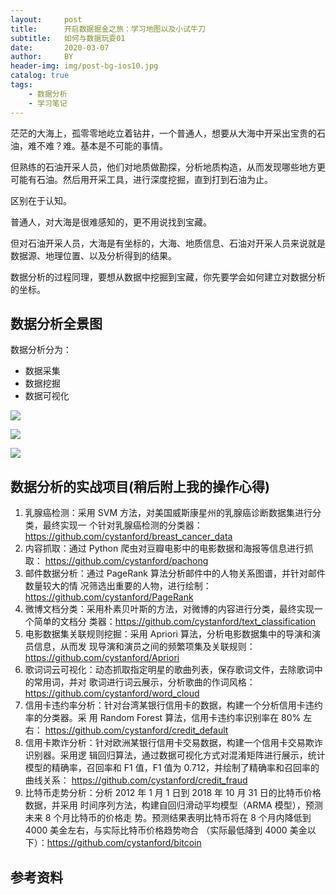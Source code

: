 ```yaml
---
layout:     post
title:      开启数据掘金之旅：学习地图以及小试牛刀
subtitle:   如何与数据玩耍01
date:       2020-03-07
author:     BY
header-img: img/post-bg-ios10.jpg
catalog: true
tags:
    - 数据分析
    - 学习笔记
---
```


茫茫的大海上，孤零零地屹立着钻井，一个普通人，想要从大海中开采出宝贵的石油，难不难？难。基本是不可能的事情。

但熟练的石油开采人员，他们对地质做勘探，分析地质构造，从而发现哪些地方更可能有石油。然后用开采工具，进行深度挖掘，直到打到石油为止。

区别在于认知。

普通人，对大海是很难感知的，更不用说找到宝藏。

但对石油开采人员，大海是有坐标的，大海、地质信息、石油对开采人员来说就是数据源、地理位置、以及分析得到的结果。

数据分析的过程同理，要想从数据中挖掘到宝藏，你先要学会如何建立对数据分析的坐标。

## 数据分析全景图

数据分析分为：

- 数据采集
- 数据挖掘
- 数据可视化

![](https://tva1.sinaimg.cn/large/00831rSTly1gclrsjz9gej30rt0c7jsv.jpg)

![](https://tva1.sinaimg.cn/large/00831rSTly1gclruh7r1ij30u30ez40i.jpg)

![](https://tva1.sinaimg.cn/large/00831rSTly1gclrutea01j30so06iq3i.jpg)



## 数据分析的实战项目(稍后附上我的操作心得)

1. 乳腺癌检测：采用 SVM 方法，对美国威斯康星州的乳腺癌诊断数据集进行分类，最终实现一
个针对乳腺癌检测的分类器：https://github.com/cystanford/breast_cancer_data
2. 内容抓取：通过 Python 爬虫对豆瓣电影中的电影数据和海报等信息进行抓取：
https://github.com/cystanford/pachong
3. 邮件数据分析：通过 PageRank 算法分析邮件中的人物关系图谱，并针对邮件数量较大的情
况筛选出重要的人物，进行绘制：https://github.com/cystanford/PageRank
4. 微博文档分类：采用朴素贝叶斯的方法，对微博的内容进行分类，最终实现一个简单的文档分
类器：https://github.com/cystanford/text_classification
5. 电影数据集关联规则挖掘：采用 Apriori 算法，分析电影数据集中的导演和演员信息，从而发
现导演和演员之间的频繁项集及关联规则：https://github.com/cystanford/Apriori
6. 歌词词云可视化：动态抓取指定明星的歌曲列表，保存歌词文件，去除歌词中的常用词，并对
歌词进行词云展示，分析歌曲的作词风格：https://github.com/cystanford/word_cloud
7. 信用卡违约率分析：针对台湾某银行信用卡的数据，构建一个分析信用卡违约率的分类器。采
用 Random Forest 算法，信用卡违约率识别率在 80% 左右：
https://github.com/cystanford/credit_default
8. 信用卡欺诈分析：针对欧洲某银行信用卡交易数据，构建一个信用卡交易欺诈识别器。采用逻
辑回归算法，通过数据可视化方式对混淆矩阵进行展示，统计模型的精确率，召回率和 F1
值，F1 值为 0.712，并绘制了精确率和召回率的曲线关系：
https://github.com/cystanford/credit_fraud
9. 比特币走势分析：分析 2012 年 1 月 1 日到 2018 年 10 月 31 日的比特币价格数据，并采用
时间序列方法，构建自回归滑动平均模型（ARMA 模型），预测未来 8 个月比特币的价格走
势。预测结果表明比特币将在 8 个月内降低到 4000 美金左右，与实际比特币价格趋势吻合
（实际最低降到 4000 美金以下）：https://github.com/cystanford/bitcoin



## 参考资料

